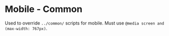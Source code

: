 # Mobile - Common

Used to override `../common/` scripts for mobile. Must use `@media screen and (max-width: 767px)`.